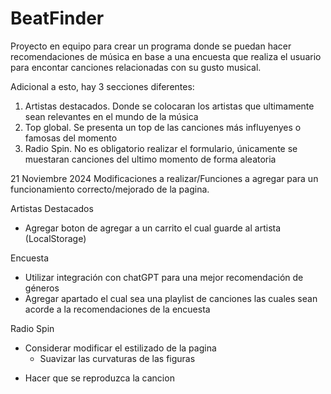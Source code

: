 # BeatFinder
Proyecto en equipo para crear un programa donde se puedan hacer recomendaciones
de música en base a una encuesta que realiza el usuario para encontar canciones
relacionadas con su gusto musical.

Adicional a esto, hay 3 secciones diferentes:
1. Artistas destacados. Donde se colocaran los artistas que ultimamente sean relevantes en el mundo de la música
2. Top global. Se presenta un top de las canciones más influyenyes o famosas del momento
3. Radio Spin. No es obligatorio realizar el formulario, únicamente se muestaran canciones del ultimo momento de forma aleatoria

21 Noviembre 2024
Modificaciones a realizar/Funciones a agregar para un funcionamiento correcto/mejorado de la pagina.


Artistas Destacados
- Agregar boton  de agregar a un carrito el cual guarde al artista (LocalStorage)

Encuesta
- Utilizar integración con chatGPT para una mejor recomendación de géneros
- Agregar apartado el cual sea una playlist de canciones las cuales sean acorde a la recomendaciones de la encuesta

Radio Spin 
* Considerar modificar el estilizado de la pagina
    * Suavizar las curvaturas de las figuras
- Hacer que se reproduzca la cancion
